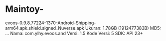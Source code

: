 # Maintoy-

evoos-0.9.8.77224-1370-Android-Shipping-arm64.apk.shield.signed_Nuverse.apk
Ukuran: 1.78GB (1912477383B)
MD5: ...
Nama: com.ylhy.evoos.and
Versi: 1.5
Kode Versi: 5
SDK: API 23+
